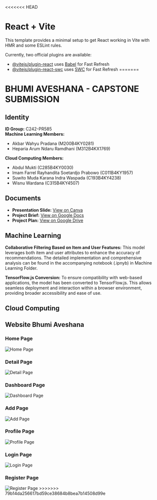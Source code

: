 <<<<<<< HEAD
# React + Vite

This template provides a minimal setup to get React working in Vite with HMR and some ESLint rules.

Currently, two official plugins are available:

- [@vitejs/plugin-react](https://github.com/vitejs/vite-plugin-react/blob/main/packages/plugin-react/README.md) uses [Babel](https://babeljs.io/) for Fast Refresh
- [@vitejs/plugin-react-swc](https://github.com/vitejs/vite-plugin-react-swc) uses [SWC](https://swc.rs/) for Fast Refresh
=======
# BHUMI AVESHANA - CAPSTONE SUBMISSION
## Identity
**ID Group:** C242-PR585  
**Machine Learning Members:**  
- Akbar Wahyu Pradana (M200B4KY0281)
- Heparia Arum Ndaru Ramdhani (M312B4KX1769)
  
**Cloud Computing Members:**
- Abdul Mukti (C285B4KY0030)
- Imam Farrel Rayhandita Soetardjo Prabowo (C011B4KY1957)
- Suwito Muda Karana Indra Waspada (C193B4KY4238)
- Wisnu Wardana (C315B4KY4507)

## Documents
- **Presentation Slide:** [View on Canva](https://www.canva.com/design/DAGYzU7wzoI/akGVQZ1NODitYNSP7D3ETg/view?utm_content=DAGYzU7wzoI&utm_campaign=designshare&utm_medium=link2&utm_source=uniquelinks&utlId=h94d3207000)  
- **Project Brief:** [View on Google Docs](https://docs.google.com/document/d/1L6lza7Tz8e08b3eak6Y256SprdvgZq14UUk29Ctkge4/edit?tab=t.0)  
- **Project Plan:** [View on Google Drive](https://drive.google.com/file/d/1fFg-JEXtL4GbvLnPy8mG44Bho3DRvqkX/view?usp=sharing)

## Machine Learning
**Collaborative Filtering Based on Item and User Features:** This model leverages both item and user attributes to enhance the accuracy of recommendations. The detailed implementation and comprehensive analysis can be found in the accompanying notebook (.ipnyb) in Machine Learning Folder.

**TensorFlow.js Conversion:** To ensure compatibility with web-based applications, the model has been converted to TensorFlow.js. This allows seamless deployment and interaction within a browser environment, providing broader accessibility and ease of use.

## Cloud Computing

## Website Bhumi Aveshana

### Home Page
<img src="img/Home.png" alt="Home Page">

### Detail Page
<img src="img/Detail.png" alt="Detail Page">

### Dashboard Page
<img src="img/Dashboard.png" alt="Dashboard Page">

### Add Page
<img src="img/Add.png" alt="Add Page">

### Profile Page
<img src="img/Profile.png" alt="Profile Page">

### Login Page
<img src="img/Login.png" alt="Login Page">

### Register Page
<img src="img/Register.png" alt="Register Page">
>>>>>>> 79b14da256617bd59ce38684b8bea7b14508d99e
